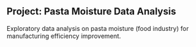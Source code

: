 ## Project: Pasta Moisture Data Analysis
Exploratory data analysis on pasta moisture (food industry) for manufacturing efficiency improvement.
